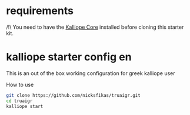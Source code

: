 # requirements
/!\ You need to have the [Kalliope Core](https://github.com/kalliope-project/kalliope) installed before cloning this starter kit.

# kalliope starter config en

This is an out of the box working configuration for greek kalliope user
 
How to use
 ```bash
git clone https://github.com/nicksfikas/truaigr.git
cd truaigr
kalliope start
```
